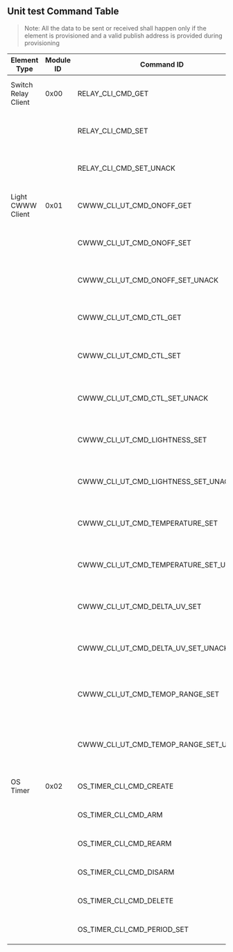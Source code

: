 ## Unit test Command Table

> Note: All the data to be sent or received shall happen only if the element is provisioned and a valid publish address is provided during provisioning

| Element Type        | Module ID | Command ID                            |        | UT Command                                               | Description                                                     | Status |
| ------------------- | --------- | ------------------------------------- | ------ | -------------------------------------------------------- | --------------------------------------------------------------- | ------ |
| Switch Relay Client | 0x00      | RELAY_CLI_CMD_GET                     | (0x00) | ut 0 0 1  `[el_id]`                                      | Send Relay ONOFF GET msg to element_id                          | `FAIL` |
|                     |           | RELAY_CLI_CMD_SET                     | (0x01) | ut 0 1 1  `[el_id]`                                      | Send Relay ONOFF SET msg to element_id                          | PASS   |
|                     |           | RELAY_CLI_CMD_SET_UNACK               | (0x02) | ut 0 2 1  `[el_id]`                                      | Send Relay ONOFF SET UNACK msg to element_id                    | PASS   |
| Light CWWW Client   | 0x01      | CWWW_CLI_UT_CMD_ONOFF_GET             | (0x00) | ut 1 0 1  `[el_id]`                                      | Send CWWW ONOFF GET msg to element_id                           | `FAIL` |
|                     |           | CWWW_CLI_UT_CMD_ONOFF_SET             | (0x01) | ut 1 1 1  `[el_id]`                                      | Send CWWW ONOFF SET msg to element_id                           | PASS   |
|                     |           | CWWW_CLI_UT_CMD_ONOFF_SET_UNACK       | (0x02) | ut 1 2 1  `[el_id]`                                      | Send CWWW ONOFF SET UNACK msg to element_id                     | PASS   |
|                     |           | CWWW_CLI_UT_CMD_CTL_GET               | (0x03) | ut 1 3 1  `[el_id]`                                      | Send CWWW CTL GET Command to element_id                         | `FAIL` |
|                     |           | CWWW_CLI_UT_CMD_CTL_SET               | (0x04) | ut 1 4 4  `[el_id]` `[temp]` `[brightness]` `[delta_uv]` | Send CWWW CTL SET Command to element_id                         | PASS   |
|                     |           | CWWW_CLI_UT_CMD_CTL_SET_UNACK         | (0x05) | ut 1 5 4  `[el_id]` `[temp]` `[brightness]` `[delta_uv]` | Send CWWW CTL SET UNACK Command to element_id                   | PASS   |
|                     |           | CWWW_CLI_UT_CMD_LIGHTNESS_SET         | (0x06) | ut 1 6 2  `[el_id]` `[brigntness]`                       | Send CWWW LIGHTNESS SET Command to element_id                   | PASS   |
|                     |           | CWWW_CLI_UT_CMD_LIGHTNESS_SET_UNACK   | (0x07) | ut 1 7 2  `[el_id]` `[brigntness]`                       | Send CWWW LIGHTNESS SET UNACK Command to element_id             | PASS   |
|                     |           | CWWW_CLI_UT_CMD_TEMPERATURE_SET       | (0x08) | ut 1 8 2  `[el_id]` `[temperature]`                      | Send CWWW TEMPERATURE SET Command to element_id                 | PASS   |
|                     |           | CWWW_CLI_UT_CMD_TEMPERATURE_SET_UNACK | (0x09) | ut 1 9 2  `[el_id]` `[temperature]`                      | Send CWWW TEMPERATURE SET UNACK Command to element_id           | PASS   |
|                     |           | CWWW_CLI_UT_CMD_DELTA_UV_SET          | (0x0A) | ut 1 10 2 `[el_id]` `[delta_uv]`                         | Send CWWW DELTA UV SET Command to element_id                    | PASS   |
|                     |           | CWWW_CLI_UT_CMD_DELTA_UV_SET_UNACK    | (0x0B) | ut 1 11 2 `[el_id]` `[delta_uv]`                         | Send CWWW DELTA UV SET UNACK Command to element_id              | PASS   |
|                     |           | CWWW_CLI_UT_CMD_TEMOP_RANGE_SET       | (0x0C) | ut 1 12 3 `[el_id]` `[min]` `[max]`                      | Send CWWW TEMPERATURE RANGE SET for target publish server       | PASS   |
|                     |           | CWWW_CLI_UT_CMD_TEMOP_RANGE_SET_UNACK | (0x0D) | ut 1 13 3 `[el_id]` `[min]` `[max]`                      | Send CWWW TEMPERATURE RANGE SET UNACK for target publish server | PASS   |
| OS Timer            | 0x02      | OS_TIMER_CLI_CMD_CREATE               | (0x00) | ut 2 0 2 `[period_ms]` `[reload]`                        | Initiallise Unit Test OS Timer Instance                         | PASS   |
|                     |           | OS_TIMER_CLI_CMD_ARM                  | (0x01) | ut 2 1 0                                                 | Arm Unit Test OS Timer Instance                                 | PASS   |
|                     |           | OS_TIMER_CLI_CMD_REARM                | (0x02) | ut 2 2 0                                                 | Re-Arm Unit Test OS Timer Instance                              | PASS   |
|                     |           | OS_TIMER_CLI_CMD_DISARM               | (0x03) | ut 2 3 0                                                 | Disarm Unit Test OS Timer Instance                              | PASS   |
|                     |           | OS_TIMER_CLI_CMD_DELETE               | (0x04) | ut 2 4 0                                                 | Delete Unit Test OS Timer Instance                              | PASS   |
|                     |           | OS_TIMER_CLI_CMD_PERIOD_SET           | (0x05) | ut 2 5 1 `[period_ms]`                                   | Period Set Unit Test OS Timer Instance                          | PASS   |
